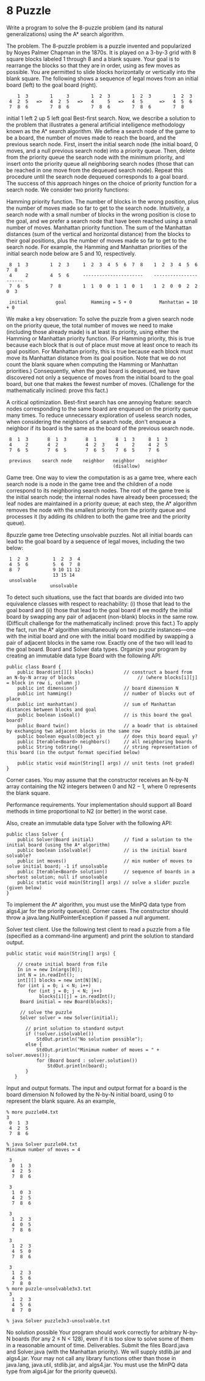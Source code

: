 # 8 Puzzle

Write a program to solve the 8-puzzle problem (and its natural generalizations) using the A* search algorithm.

The problem. The 8-puzzle problem is a puzzle invented and popularized by Noyes Palmer Chapman in the 1870s. It is played on a 3-by-3 grid with 8 square blocks labeled 1 through 8 and a blank square. Your goal is to rearrange the blocks so that they are in order, using as few moves as possible. You are permitted to slide blocks horizontally or vertically into the blank square. The following shows a sequence of legal moves from an initial board (left) to the goal board (right).


        1  3        1     3        1  2  3        1  2  3        1  2  3
     4  2  5   =>   4  2  5   =>   4     5   =>   4  5      =>   4  5  6
     7  8  6        7  8  6        7  8  6        7  8  6        7  8 

 initial        1 left          2 up          5 left          goal
Best-first search. Now, we describe a solution to the problem that illustrates a general artificial intelligence methodology known as the A* search algorithm. We define a search node of the game to be a board, the number of moves made to reach the board, and the previous search node. First, insert the initial search node (the initial board, 0 moves, and a null previous search node) into a priority queue. Then, delete from the priority queue the search node with the minimum priority, and insert onto the priority queue all neighboring search nodes (those that can be reached in one move from the dequeued search node). Repeat this procedure until the search node dequeued corresponds to a goal board. The success of this approach hinges on the choice of priority function for a search node. We consider two priority functions:

Hamming priority function. The number of blocks in the wrong position, plus the number of moves made so far to get to the search node. Intuitively, a search node with a small number of blocks in the wrong position is close to the goal, and we prefer a search node that have been reached using a small number of moves.
Manhattan priority function. The sum of the Manhattan distances (sum of the vertical and horizontal distance) from the blocks to their goal positions, plus the number of moves made so far to get to the search node.
For example, the Hamming and Manhattan priorities of the initial search node below are 5 and 10, respectively.

     8  1  3        1  2  3     1  2  3  4  5  6  7  8    1  2  3  4  5  6  7  8
     4     2        4  5  6     ----------------------    ----------------------
     7  6  5        7  8        1  1  0  0  1  1  0  1    1  2  0  0  2  2  0  3

     initial          goal         Hamming = 5 + 0          Manhattan = 10 + 0
We make a key observation: To solve the puzzle from a given search node on the priority queue, the total number of moves we need to make (including those already made) is at least its priority, using either the Hamming or Manhattan priority function. (For Hamming priority, this is true because each block that is out of place must move at least once to reach its goal position. For Manhattan priority, this is true because each block must move its Manhattan distance from its goal position. Note that we do not count the blank square when computing the Hamming or Manhattan priorities.) Consequently, when the goal board is dequeued, we have discovered not only a sequence of moves from the initial board to the goal board, but one that makes the fewest number of moves. (Challenge for the mathematically inclined: prove this fact.)

A critical optimization. Best-first search has one annoying feature: search nodes corresponding to the same board are enqueued on the priority queue many times. To reduce unnecessary exploration of useless search nodes, when considering the neighbors of a search node, don't enqueue a neighbor if its board is the same as the board of the previous search node.


     8  1  3       8  1  3       8  1       8  1  3     8  1  3
     4     2       4  2          4  2  3    4     2     4  2  5
     7  6  5       7  6  5       7  6  5    7  6  5     7  6

     previous    search node    neighbor   neighbor    neighbor
                                           (disallow)
Game tree. One way to view the computation is as a game tree, where each search node is a node in the game tree and the children of a node correspond to its neighboring search nodes. The root of the game tree is the initial search node; the internal nodes have already been processed; the leaf nodes are maintained in a priority queue; at each step, the A* algorithm removes the node with the smallest priority from the priority queue and processes it (by adding its children to both the game tree and the priority queue).

8puzzle game tree
Detecting unsolvable puzzles. Not all initial boards can lead to the goal board by a sequence of legal moves, including the two below:

     1  2  3         1  2  3  4
     4  5  6         5  6  7  8
     8  7            9 10 11 12
                     13 15 14 
     unsolvable
                    unsolvable
To detect such situations, use the fact that boards are divided into two equivalence classes with respect to reachability: (i) those that lead to the goal board and (ii) those that lead to the goal board if we modify the initial board by swapping any pair of adjacent (non-blank) blocks in the same row. (Difficult challenge for the mathematically inclined: prove this fact.) To apply the fact, run the A* algorithm simultaneously on two puzzle instances—one with the initial board and one with the initial board modified by swapping a pair of adjacent blocks in the same row. Exactly one of the two will lead to the goal board.
Board and Solver data types. Organize your program by creating an immutable data type Board with the following API:

    public class Board {
        public Board(int[][] blocks)           // construct a board from an N-by-N array of blocks                       // (where blocks[i][j] = block in row i, column j)
        public int dimension()                 // board dimension N
        public int hamming()                   // number of blocks out of place
        public int manhattan()                 // sum of Manhattan distances between blocks and goal
        public boolean isGoal()                // is this board the goal board?
        public Board twin()                    // a boadr that is obtained by exchanging two adjacent blocks in the same row
        public boolean equals(Object y)        // does this board equal y?
        public Iterable<Board> neighbors()     // all neighboring boards
        public String toString()               // string representation of this board (in the output format specified below)

        public static void main(String[] args) // unit tests (not graded)
    }
Corner cases.  You may assume that the constructor receives an N-by-N array containing the N2 integers between 0 and N2 − 1, where 0 represents the blank square.

Performance requirements.  Your implementation should support all Board methods in time proportional to N2 (or better) in the worst case.

Also, create an immutable data type Solver with the following API:

    public class Solver {
        public Solver(Board initial)           // find a solution to the initial board (using the A* algorithm)
        public boolean isSolvable()            // is the initial board solvable?
        public int moves()                     // min number of moves to solve initial board; -1 if unsolvable
        public Iterable<Board> solution()      // sequence of boards in a shortest solution; null if unsolvable
        public static void main(String[] args) // solve a slider puzzle (given below)
    }
To implement the A* algorithm, you must use the MinPQ data type from algs4.jar for the priority queue(s).
Corner cases.  The constructor should throw a java.lang.NullPointerException if passed a null argument.

Solver test client. Use the following test client to read a puzzle from a file (specified as a command-line argument) and print the solution to standard output.

    public static void main(String[] args) {

        // create initial board from file
        In in = new In(args[0]);
        int N = in.readInt();
        int[][] blocks = new int[N][N];
        for (int i = 0; i < N; i++)
            for (int j = 0; j < N; j++)
                blocks[i][j] = in.readInt();
         Board initial = new Board(blocks);

         // solve the puzzle
         Solver solver = new Solver(initial);

           // print solution to standard output
           if (!solver.isSolvable())
               StdOut.println("No solution possible");
           else {
               StdOut.println("Minimum number of moves = " + solver.moves());
               for (Board board : solver.solution())
                   StdOut.println(board);
           }
       }
Input and output formats. The input and output format for a board is the board dimension N followed by the N-by-N initial board, using 0 to represent the blank square. As an example,

    % more puzzle04.txt
    3
     0  1  3
     4  2  5
     7  8  6

    % java Solver puzzle04.txt
    Minimum number of moves = 4

     3
      0  1  3 
      4  2  5 
      7  8  6 

     3
      1  0  3 
      4  2  5 
      7  8  6 

     3
      1  2  3 
      4  0  5 
      7  8  6 

     3
      1  2  3 
      4  5  0   
      7  8  6 

     3
      1  2  3 
      4  5  6 
      7  8  0
    % more puzzle-unsolvable3x3.txt
     3
      1  2  3
      4  5  6
      8  7  0

    % java Solver puzzle3x3-unsolvable.txt
No solution possible
Your program should work correctly for arbitrary N-by-N boards (for any 2 ≤ N < 128), even if it is too slow to solve some of them in a reasonable amount of time.
Deliverables. Submit the files Board.java and Solver.java (with the Manhattan priority). We will supply stdlib.jar and algs4.jar. Your may not call any library functions other than those in java.lang, java.util, stdlib.jar, and algs4.jar. You must use the MinPQ data type from algs4.jar for the priority queue(s).

